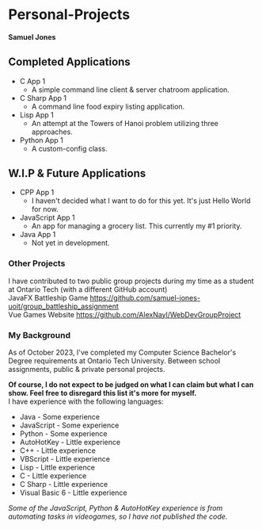 # Personal-Projects
#### Samuel Jones
####

## Completed Applications
- C App 1
  - A simple command line client & server chatroom application.
- C Sharp App 1
  - A command line food expiry listing application.
- Lisp App 1
  - An attempt at the Towers of Hanoi problem utilizing three approaches.
- Python App 1
  - A custom-config class.
## W.I.P & Future Applications
- CPP App 1
  - I haven't decided what I want to do for this yet. It's just Hello World for now.
- JavaScript App 1
  - An app for managing a grocery list. This currently my #1 priority.
- Java App 1
  - Not yet in development.

### Other Projects
I have contributed to two public group projects during my time as a student at Ontario Tech (with a different GitHub account)\
JavaFX Battleship Game
https://github.com/samuel-jones-uoit/group_battleship_assignment \
Vue Games Website https://github.com/AlexNayl/WebDevGroupProject

### My Background
As of October 2023, I've completed my Computer Science Bachelor's Degree requirements at Ontario Tech University.
Between school assignments, public & private personal projects.

**Of course, I do not expect to be judged on what I can claim but what I can show. Feel free to disregard this list it's more for myself.** \
I have experience with the following languages:
- Java - Some experience
- JavaScript - Some experience
- Python - Some experience
- AutoHotKey - Little experience
- C++ - Little experience
- VBScript - Little experience
- Lisp - Little experience
- C - Little experience
- C Sharp - Little experience
- Visual Basic 6 - Little experience

*Some of the JavaScript, Python & AutoHotKey experience is from automating tasks in videogames, so I have not published the code.*
